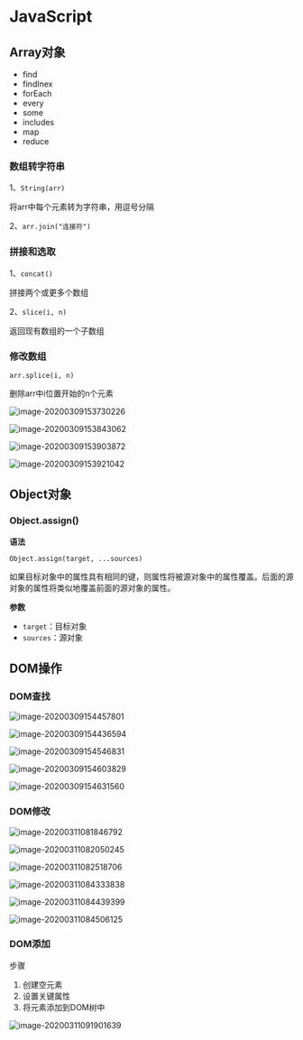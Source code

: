 # JavaScript

## Array对象

+ find
+ findInex
+ forEach
+ every
+ some
+ includes
+ map
+ reduce

### 数组转字符串

1、`String(arr)`

将arr中每个元素转为字符串，用逗号分隔

2、`arr.join("连接符")`

### 拼接和选取

1、`concat()`

拼接两个或更多个数组

2、`slice(i, n)`

返回现有数组的一个子数组

### 修改数组

`arr.splice(i, n)`

删除arr中i位置开始的n个元素

![image-20200309153730226](img/image-20200309153730226.png)

![image-20200309153843062](img/image-20200309153843062.png)

![image-20200309153903872](img/image-20200309153903872.png)

![image-20200309153921042](img/image-20200309153921042.png)

## Object对象

### Object.assign()

**语法**

```
Object.assign(target, ...sources)
```

如果目标对象中的属性具有相同的键，则属性将被源对象中的属性覆盖。后面的源对象的属性将类似地覆盖前面的源对象的属性。

**参数**

+ `target`：目标对象
+ `sources`：源对象

## DOM操作

### DOM查找

![image-20200309154457801](img/image-20200309154457801.png)

![image-20200309154436594](img/image-20200309154436594.png)

![image-20200309154546831](img/image-20200309154546831.png)

![image-20200309154603829](img/image-20200309154603829.png)

![image-20200309154631560](img/image-20200309154631560.png)

### DOM修改

![image-20200311081846792](img/image-20200311081846792.png)

![image-20200311082050245](img/image-20200311082050245.png)

![image-20200311082518706](img/image-20200311082518706.png)

![image-20200311084333838](img/image-20200311084333838.png)

![image-20200311084439399](img/image-20200311084439399.png)

![image-20200311084506125](img/image-20200311084506125.png)

### DOM添加

步骤

1. 创建空元素
2. 设置关键属性
3. 将元素添加到DOM树中



![image-20200311091901639](img/image-20200311091901639.png)
